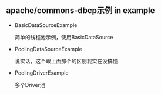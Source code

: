 ## apache/commons-dbcp示例 in example

+ BasicDataSourceExample
    
    简单的线程池示例，使用BasicDataSource
    
+ PoolingDataSourceExample

    说实话，这个跟上面那个的区别我实在没搞懂
    
+ PoolingDriverExample

    多个Driver池

    